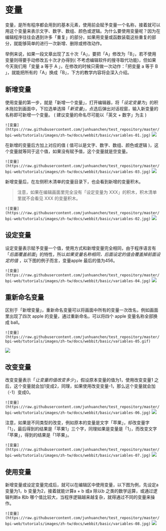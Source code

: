 # 变量

变量，是所有程序都会用到的基本元素，使用前会赋予变量一个名称，接着就可以用这个变量来表示文字、数字、数组、颜色或逻辑。为什么要使用变量呢？因为在编辑程序往往会遇到许多「重复」的部分，如果用变量或函数装载这些重复的部分，就能够简单的进行一次新增、删除或修改动作。

举例来说，如果一段文章出现了五十次「A」，要把「A」修改为「B」，若不使用变量则得要手动修改五十次才办得到( 不考虑编辑软件的搜寻取代功能)，但如果今天我们用「变量 a 等于 A 」，在修改的时候只需做一次动作：「把变量 a 等于 B 」，就能把所有的「A」换成「B」，下方的教学内容将会深入介绍。

## 新增变量

使用变量的第一步，就是「新增一个变量」，打开编辑器，将「*设定变量为*」的积木拖拉到画面中，下拉选单选择「*新变量*」，点选后弹出对话视窗，输入新变量的名称即可新增一个变量。 ( 建议变量的命名尽可能以「英文 + 数字」为主 )

```![变量](https://raw.githubusercontent.com/junhuanchen/test_repository/master/bpi-web/tutorials/images/zh-tw/docs/webbit/basic/variables-01.jpg)```
![](https://codimd.s3.shivering-isles.com/demo/uploads/upload_692cb4676e22fabba168b81fd4fc8942.png)



在新增的变量后方加上对应的值 ( 值可以是文字、数字、数组、颜色或逻辑 )，这个变量就等同于这个值，如果没有赋予值，这个变量就是空变量。

```![变量](https://raw.githubusercontent.com/junhuanchen/test_repository/master/bpi-web/tutorials/images/zh-tw/docs/webbit/basic/variables-03.jpg)```
![](https://codimd.s3.shivering-isles.com/demo/uploads/upload_91de3aa8dd28541f92a746d5d80dc9b2.png)



新增变量后，在左侧积木清单的变量目录下，也会看到新增的变量积木。

> 注意，如果在编辑画面里完全没有「设定变量为 XXX」的积木，积木清单里就不会看见 XXX 的变量积木。

```![变量](https://raw.githubusercontent.com/junhuanchen/test_repository/master/bpi-web/tutorials/images/zh-tw/docs/webbit/basic/variables-02.jpg)```
![](https://codimd.s3.shivering-isles.com/demo/uploads/upload_0247f43ea7b357bccf0312d532cec450.png)

## 设定变量

设定变量表示赋予变量一个值，使用方式和新增变量完全相同，由于程序语言有「*后面覆盖前面*」的特性，所以*如果变量名称相同，后面设定的值会覆盖掉前面设定的值* ，以下图的例子而言，变量apple 最后的值为456。

```![变量](https://raw.githubusercontent.com/junhuanchen/test_repository/master/bpi-web/tutorials/images/zh-tw/docs/webbit/basic/variables-04.jpg)```
![](https://codimd.s3.shivering-isles.com/demo/uploads/upload_4252b4401f914b7e136be1e5d5eb65fc.png)


## 重新命名变量

区别于「新增变量」，重新命名变量可以将画面中所有的变量一次改名，例如画面里出现了四次 apple 的变量，通过重新命名，可以将四个 apple 变量名称全部换成 ball。

```![变量](https://raw.githubusercontent.com/junhuanchen/test_repository/master/bpi-web/tutorials/images/zh-tw/docs/webbit/basic/variables-05.gif)```

![](https://codimd.s3.shivering-isles.com/demo/uploads/upload_0a808a5d0cba23367ada8f2e0ca1045a.gif)

## 改变变量

改变变量表示「*让变量的值改变多少*」，假设原本变量的值为1，使用改变变量1 之后，这个变量就会加1变成2，同理，如果使用改变变量-1，那么这个变量就会加（-1）变成0。

```![变量](https://raw.githubusercontent.com/junhuanchen/test_repository/master/bpi-web/tutorials/images/zh-tw/docs/webbit/basic/variables-06.jpg)```
![](https://codimd.s3.shivering-isles.com/demo/uploads/upload_974c14c2cab0fa43e48c69fa8f230a60.png)


注意，如果是不同类型的改变，例如原本的变量是文字「苹果」，却改变量字「1」，最后得到的结果是「苹果1」三个字，同理如果是变量是「1」，而改变文字「苹果」，得到的结果是「1苹果」。

```![变量](https://raw.githubusercontent.com/junhuanchen/test_repository/master/bpi-web/tutorials/images/zh-tw/docs/webbit/basic/variables-07.jpg)```
![](https://codimd.s3.shivering-isles.com/demo/uploads/upload_4e99e403bd636d4708affc09d34547a2.png)


## 使用变量

新增变量或设定变量完成后，就可以在编辑区中使用变量，以下图为例，先设定a 变量为1，b 变量为2，接着就能计算a + b 或a 除以b 之类的数学运算，或通过逻辑判断a 和b 哪个值比较大，当程序逻辑越来越复杂，就得通过不同的变量来操作。

```![变量](https://raw.githubusercontent.com/junhuanchen/test_repository/master/bpi-web/tutorials/images/zh-tw/docs/webbit/basic/variables-08.jpg)```
![](https://codimd.s3.shivering-isles.com/demo/uploads/upload_af5c87709a5df7b84a596578ebf61373.png)
